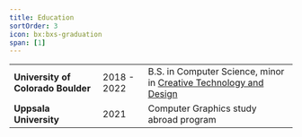```yaml
---
title: Education
sortOrder: 3
icon: bx:bxs-graduation
span: [1]
---
```


<table>
  <tr>
    <td><strong>University of Colorado Boulder</strong></td>
    <td>2018 - 2022</td>
    <td>B.S. in Computer Science, minor in <a href="https://www.colorado.edu/engineering/academics/degree-programs/creative-technology-design">Creative Technology and Design</a></td>
  </tr>
  <tr>
    <td><strong>Uppsala University</strong></td>
    <td>2021</td>
    <td>Computer Graphics study abroad program</td>
  </tr>
</table>